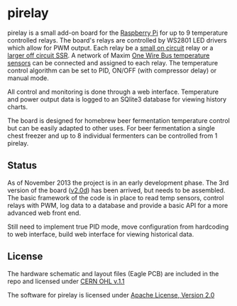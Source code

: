 pirelay
=======

pirelay is a small add-on board for the [Raspberry Pi](http://www.raspberrypi.org/) for up to 9 temperature controlled relays.  The board's relays are controlled by WS2801 LED drivers which allow for PWM output.  Each relay be a [small on circuit](http://www.allelectronics.com/make-a-store/item/SRLY-19/1A-SOLID-STATE-RELAY-3-8VDC-CONTROL/1.html) relay or a [larger off circuit SSR](http://www.allelectronics.com/make-a-store/item/SRLY-50/50-AMP-SOLID-STATE-RELAY/1.html).  A network of Maxim [One Wire Bus temperature sensors](http://www.maximintegrated.com/datasheet/index.mvp/id/2812) can be connected and assigned to each relay.  The temperature control algorithm can be set to PID, ON/OFF (with compressor delay) or manual mode.

All control and monitoring is done through a web interface.  Temperature and power output data is logged to an SQlite3 database for viewing history charts.

The board is designed for homebrew beer fermentation temperature control but can be easily adapted to other uses.  For beer fermentation a single chest freezer and up to 8 individual fermenters can be controlled from 1 pirelay.

Status
------
As of November 2013 the project is in an early development phase.  The 3rd version of the board ([v2.0d](http://oshpark.com/shared_projects/q5iLnXZY)) has been arrived, but needs to be assembled.  The basic framework of the code is in place to read temp sensors, control relays with PWM, log data to a database and provide a basic API for a more advanced web front end.

Still need to implement true PID mode, move configuration from hardcoding to web interface, build web interface for viewing historical data.

License
-------
The hardware schematic and layout files (Eagle PCB) are included in the repo and licensed under [CERN OHL v.1.1](http://ohwr.org/cernohl)

The software for pirelay is licensed under [Apache License, Version 2.0](http://www.apache.org/licenses/LICENSE-2.0.html)
